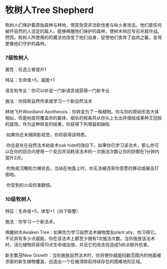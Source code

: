 # 牧树人Tree Shepherd

牧树人们保护着原始森林与林地，使其免受非法砍伐者与纵火者攻击。他们是任何破坏自然的人坚定的敌人，能够唤醒他们保护的森林，使树木响应号召并肩作战。然而，牧树人所使用的的魔法也改变了他们自身，促使他们舍弃了血肉之躯，变得更像他们守护的森林。

### 7级牧树人

属性：任选三者提升1

特征：生命值+5，威能+1

语言和专业：你可以听说一门新语言或获得一门新专业

施法：你探索自然传承或学习一个新自然法术

林地飞升Woodland
Apotheosis：你转变为了一株植物。你与你的原始形态大体相似，但是树皮将覆盖你的躯体，细长的枝条将从你头上长出并缠结成某种王冠般的装饰。作为这种转变的结果，你获得下列增益和缺陷

·如果你还未拥阴影视觉，你将获得该特质。

·你总是处在自然法术树皮术oak
hide的效应下。如果你已学习该法术，那么你可以在你的回合内使用一个反应并消耗该法术的一次施法次数让你的防御在1分钟内提升2点。

·你免疫沉睡和力竭状态。当站在地面上时，你无法被违背你意愿的移动或被击打倒地。

·你受到的火焰伤害翻倍。

### 10级牧树人

特征：生命值+5，体型+1（向下取整）

施法：你学习一个新法术。

唤醒树木Awaken Tree：如果你为学习自然法术植物盟友plant
ally，你习得它。不论具有多少点威能，你在该法术上都至少拥有1次施法次数。当你施放该法术时，活化植物将获得10点生命值加值，并且它的攻击将造成1d6点额外伤害。

新生繁茂New
Growth：当你施放自然法术时，你将使你威能码数范围内的地面被浓密的新生植物覆盖，创造出一个在被清除前持续存在的困难地形区域。  
